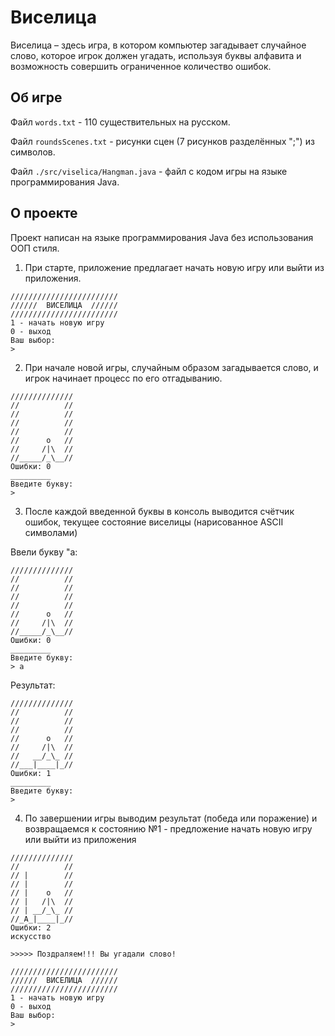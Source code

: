 # Виселица

Виселица – здесь игра, в котором компьютер загадывает случайное слово, которое игрок должен угадать, используя буквы алфавита и возможность совершить ограниченное количество ошибок.

## Об игре

Файл `words.txt` - 110 существительных на русском.

Файл `roundsScenes.txt` - рисунки сцен (7 рисунков разделённых \";\") из символов.

Файл `./src/viselica/Hangman.java` - файл с кодом игры на языке программирования Java.

## О проекте

Проект написан на языке программирования Java без использования ООП стиля.

1. При старте, приложение предлагает начать новую игру или выйти из приложения.
```
////////////////////////
//////  ВИСЕЛИЦА  //////
////////////////////////
1 - начать новую игру
0 - выход
Ваш выбор:
> 
```
2. При начале новой игры, случайным образом загадывается слово, и игрок начинает процесс по его отгадыванию.
```
//////////////
//          //
//          //
//          //
//          //
//      o   //
//     /|\  //
//_____/_\__//
Ошибки: 0
_________
Введите букву:
> 
```
3. После каждой введенной буквы в консоль выводится счётчик ошибок, текущее состояние виселицы (нарисованное ASCII символами)

Ввели букву \"а\:
```
//////////////
//          //
//          //
//          //
//          //
//      o   //
//     /|\  //
//_____/_\__//
Ошибки: 0
_________
Введите букву:
> а
```

Результат:
```
//////////////
//          //
//          //
//          //
//      o   //
//     /|\  //
//   __/_\_ //
//___|____|_//
Ошибки: 1
_________
Введите букву:
> 
```
 
4) По завершении игры выводим результат (победа или поражение) и возвращаемся к состоянию №1 - предложение начать новую игру или выйти из приложения
```
//////////////
//          //
// |        //
// |        //
// |    o   //
// |   /|\  //
// | __/_\_ //
//_A_|____|_//
Ошибки: 2
искусство

>>>>> Поздраляем!!! Вы угадали слово!

////////////////////////
//////  ВИСЕЛИЦА  //////
////////////////////////
1 - начать новую игру
0 - выход
Ваш выбор:
> 
```
